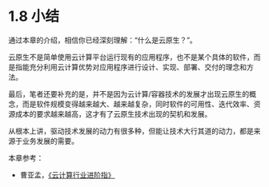 # 1.8 小结


通过本章的介绍，相信你已经深刻理解：“什么是云原生？”。

云原生不是简单使用云计算平台运行现有的应用程序，也不是某个具体的软件，而是指能充分利用云计算优势对应用程序进行设计、实现、部署、交付的理念和方法。

最后，笔者还要补充的是，并不是因为云计算/容器技术的发展才出现云原生的概念，而是软件规模变得越来越大、越来越复杂，同时软件的可用性、迭代效率、资源成本的要求越来越高，这才有了云原生技术出现的契机和发展。

从根本上讲，驱动技术发展的动力有很多种，但能让技术大行其道的动力，都是来源于业务发展的需要。


本章参考：

- 曹亚孟，[《云计算行业进阶指》](https://book.douban.com/subject/36896561/)
